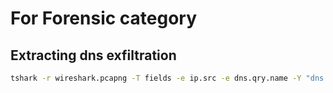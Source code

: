 # For Forensic category


## Extracting dns exfiltration
```bash
tshark -r wireshark.pcapng -T fields -e ip.src -e dns.qry.name -Y "dns.flags.response eq 0"
```
